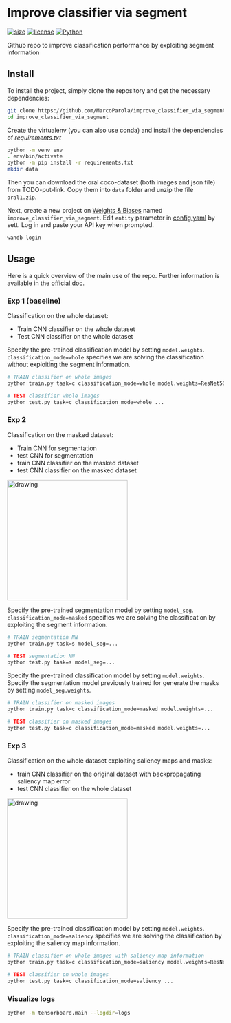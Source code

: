 # **Improve classifier via segment**
[![size](https://img.shields.io/github/languages/code-size/MarcoParola/improve_classifier_via_segment?style=plastic)]()
[![license](https://img.shields.io/static/v1?label=OS&message=Linux&color=green&style=plastic)]()
[![Python](https://img.shields.io/static/v1?label=Python&message=3.10&color=blue&style=plastic)]()

Github repo to improve classification performance by exploiting segment information

## **Install**

To install the project, simply clone the repository and get the necessary dependencies:
```sh
git clone https://github.com/MarcoParola/improve_classifier_via_segment.git
cd improve_classifier_via_segment
```

Create the virtualenv (you can also use conda) and install the dependencies of *requirements.txt*

```bash
python -m venv env
. env/bin/activate
python -m pip install -r requirements.txt
mkdir data
```
Then you can download the oral coco-dataset (both images and json file) from TODO-put-link. Copy them into `data` folder and unzip the file `oral1.zip`.

Next, create a new project on [Weights & Biases](https://wandb.ai/site) named `improve_classifier_via_segment`. Edit `entity` parameter in [config.yaml](https://github.com/MarcoParola/improve_classifier_via_segment/blob/main/config/config.yaml#L42) by sett. Log in and paste your API key when prompted.
```sh
wandb login 
```

## **Usage**

Here is a quick overview of the main use of the repo. Further information is available in the [official doc](doc/README.md).

### **Exp 1** (baseline)
Classification on the whole dataset:

- Train CNN classifier on the whole dataset
- Test CNN classifier on the whole dataset

Specify the pre-trained classification model by setting `model.weights`.
`classification_mode=whole` specifies we are solving the classification without exploiting the segment information.

```bash
# TRAIN classifier on whole images
python train.py task=c classification_mode=whole model.weights=ResNet50_Weights.IMAGENET1K_V2 

# TEST classifier whole images
python test.py task=c classification_mode=whole ...
```



### **Exp 2**
Classification on the masked dataset:
- Train CNN for segmentation
- test CNN for segmentation
- train CNN classifier on the masked dataset
- test CNN classifier on the masked dataset

<img src="https://github.com/MarcoParola/improve_classifier_via_segment/assets/32603898/028a44df-4ddb-45b6-9df4-5485c30f9b18" alt="drawing" width="280"/>

Specify the pre-trained segmentation model by setting `model_seg`. `classification_mode=masked` specifies we are solving the classification by exploiting the segment information.

```bash
# TRAIN segmentation NN
python train.py task=s model_seg=...

# TEST segmentation NN
python test.py task=s model_seg=...
```

Specify the pre-trained classification model by setting `model.weights`. Specify the segmentation model previously trained for generate the masks by setting `model_seg.weights`.
```bash
# TRAIN classifier on masked images
python train.py task=c classification_mode=masked model.weights=...

# TEST classifier on masked images
python test.py task=c classification_mode=masked model.weights=...
```

### **Exp 3**
Classification on the whole dataset exploiting saliency maps and masks:
- train CNN classifier on the original dataset with backpropagating saliency map error
- test CNN classifier on the whole dataset

<img src="https://github.com/MarcoParola/improve_classifier_via_segment/assets/32603898/b36037ce-553d-49a7-a165-b361ee124ff3" alt="drawing" width="280"/>


Specify the pre-trained classification model by setting `model.weights`.
`classification_mode=saliency` specifies we are solving the classification by exploiting the saliency map information.

```bash
# TRAIN classifier on whole images with saliency map information
python train.py task=c classification_mode=saliency model.weights=ResNet50_Weights.IMAGENET1K_V2 

# TEST classifier on whole images
python test.py task=c classification_mode=saliency ...
```


### Visualize logs

```bash
python -m tensorboard.main --logdir=logs
```
